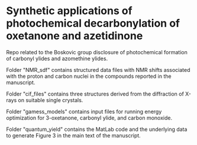 # Synthetic applications of photochemical decarbonylation of oxetanone and azetidinone

Repo related to the Boskovic group disclosure of photochemical formation of carbonyl ylides and azomethine ylides.

Folder "NMR_sdf" contains structured data files with NMR shifts associated with the proton and carbon nuclei in the compounds reported in the manuscript.

Folder "cif_files" contains three structures derived from the diffraction of X-rays on suitable single crystals.

Folder "gamess_models" contains input files for running energy optimization for 3-oxetanone, carbonyl ylide, and carbon monoxide.

Folder "quantum_yield" contains the MatLab code and the underlying data to generate Figure 3 in the main text of the manuscript.


